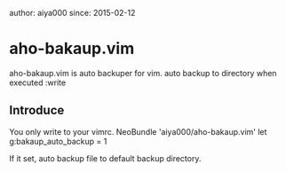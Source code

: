 author: aiya000
since:  2015-02-12

# aho-bakaup.vim
aho-bakaup.vim is auto backuper for vim.
auto backup to directory when executed :write


## Introduce
You only write to your vimrc.
    NeoBundle 'aiya000/aho-bakaup.vim'
    let g:bakaup_auto_backup = 1

If it set, auto backup file to default backup directory.
